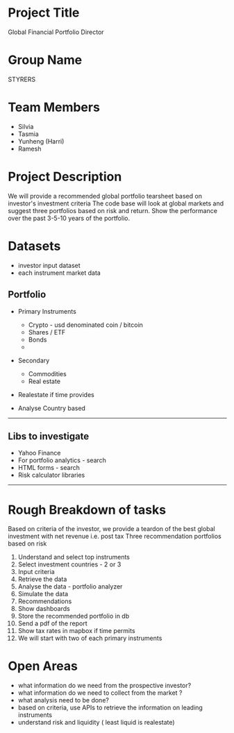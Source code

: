# Project Title
Global Financial Portfolio Director 

# Group Name
STYRERS   

# Team Members 
- Silvia
- Tasmia
- Yunheng (Harri)
- Ramesh

# Project Description
We will provide a recommended global portfolio tearsheet based on investor's investment criteria
The code base will look at global markets and suggest three portfolios based on risk and return. Show the performance over the past 3-5-10 years of the portfolio.

# Datasets 
- investor input dataset
- each instrument market data 

## Portfolio 
- Primary Instruments 
    * Crypto - usd denominated coin / bitcoin 
    * Shares / ETF
    * Bonds
    * 
- Secondary 
    * Commodities 
    * Real estate 

- Realestate if time provides
- Analyse Country based

---

## Libs to investigate
* Yahoo Finance
* For portfolio analytics - search
* HTML forms - search 
* Risk calculator libraries 

---

# Rough Breakdown of tasks
Based on criteria of the investor, we provide a teardon of the best global investment with net revenue i.e. post tax
Three recommendation portfolios based on risk

1. Understand and select top instruments
2. Select investment countries - 2 or 3 
3. Input criteria
4. Retrieve the data
5. Analyse the data - portfolio analyzer
6. Simulate the data
7. Recommendations
8. Show dashboards 
9. Store the recommended portfolio in db
10. Send a pdf of the report 
11. Show tax rates in mapbox if time permits
12. We will start with two of each primary instruments

# Open Areas

* what information do we need from the prospective investor? 
* what information do we need to collect from the market ?
* what analysis need to be done?
* based on criteria, use APIs to retrieve the information on leading instruments
* understand risk and liquidity ( least liquid is realestate)
